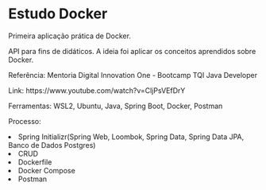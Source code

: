# Estudo Docker
Primeira aplicação prática de Docker.

API para fins de didáticos. A ideia foi aplicar os conceitos aprendidos sobre Docker.

<p>Referência: Mentoria Digital Innovation One - Bootcamp TQI Java Developer</p>
<p>Link: https://www.youtube.com/watch?v=CljPsVEfDrY</p>

Ferramentas: WSL2, Ubuntu, Java, Spring Boot, Docker, Postman

<dl>Processo:</dl>
  <li>Spring Initializr(Spring Web, Loombok, Spring Data, Spring Data JPA, Banco de Dados Postgres)</li>
  <li>CRUD</li>
  <li>Dockerfile</li>
  <li>Docker Compose</li>
  <li>Postman</li>


